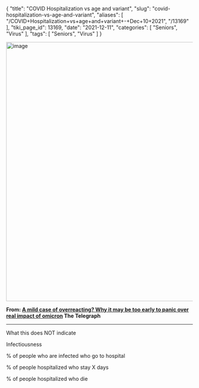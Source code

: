 {
    "title": "COVID Hospitalization vs age and variant",
    "slug": "covid-hospitalization-vs-age-and-variant",
    "aliases": [
        "/COVID+Hospitalization+vs+age+and+variant+-+Dec+10+2021",
        "/13169"
    ],
    "tiki_page_id": 13169,
    "date": "2021-12-11",
    "categories": [
        "Seniors",
        "Virus"
    ],
    "tags": [
        "Seniors",
        "Virus"
    ]
}


<img src="https://d1bk1kqxc0sym.cloudfront.net/attachments/jpeg/omicon-hospital-age.jpg" alt="image" width="700">

 **From: [A mild case of overreacting? Why it may be too early to panic over real impact of omicron](https://www.telegraph.co.uk/world-news/2021/12/09/mild-case-overreacting-may-early-panic-real-impact-omicron/?WT.mc_id=e_DM1533762&WT.tsrc=email&etype=Loy_Dig_Tri_200526_TopStories&utmsource=email&utm_medium=Loy_Dig_Tri_200526_TopStories20211211&utm_campaign=DM1533762) The Telegraph** 

---

What this does NOT indicate

Infectiousness

% of people who are infected who go to hospital

% of people hospitalized who stay  X days

% of people hospitalized who die